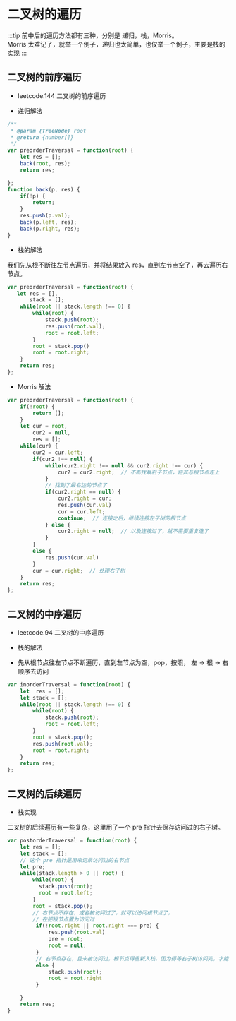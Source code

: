 # 二叉树的遍历

:::tip
前中后的遍历方法都有三种，分别是 递归，栈，Morris。       
Morris 太难记了，就举一个例子，递归也太简单，也仅举一个例子，主要是栈的实现
:::

## 二叉树的前序遍历 

- leetcode.144 二叉树的前序遍历         

-  递归解法         

```js
/**
 * @param {TreeNode} root
 * @return {number[]}
 */
var preorderTraversal = function(root) {
    let res = [];
    back(root, res);
    return res;

};
function back(p, res) {
    if(!p) {
        return;
    }
    res.push(p.val);
    back(p.left, res);
    back(p.right, res);
}
```        
- 栈的解法       

我们先从根不断往左节点遍历，并将结果放入 res，直到左节点空了，再去遍历右节点。        

```js
var preorderTraversal = function(root) {
   let res = [],
       stack = [];
    while(root || stack.length !== 0) {
        while(root) {
            stack.push(root);
            res.push(root.val);
            root = root.left;
        }
        root = stack.pop()
        root = root.right;
    }
    return res;
};
```      

- Morris 解法      

```js
var preorderTraversal = function(root) {
    if(!root) {
        return [];
    }
    let cur = root,
        cur2 = null,
        res = [];
    while(cur) {
        cur2 = cur.left;
        if(cur2 !== null) {
            while(cur2.right !== null && cur2.right !== cur) {
                cur2 = cur2.right;  // 不断找最右子节点，将其与根节点连上
            }
            // 找到了最右边的节点了
            if(cur2.right == null) {
                cur2.right = cur;
                res.push(cur.val)
                cur = cur.left;
                continue;  // 连接之后，继续连接左子树的根节点
            } else {
                cur2.right = null;  // 以及连接过了，就不需要重复连了
            }
        }
        else {
            res.push(cur.val)
        }
        cur = cur.right;  // 处理右子树
    }
    return res;
};
```

## 二叉树的中序遍历

- leetcode.94 二叉树的中序遍历       

- 栈的解法     

- 先从根节点往左节点不断遍历，直到左节点为空，pop，按照， 左 -> 根 -> 右 顺序去访问       

```js
var inorderTraversal = function(root) {
    let  res = [];
    let stack = [];
    while(root || stack.length !== 0) {
        while(root) {
            stack.push(root);
            root = root.left;
        }
        root = stack.pop();
        res.push(root.val);
        root = root.right;
    }
    return res;
};
```


## 二叉树的后续遍历

- 栈实现       

二叉树的后续遍历有一些复杂，这里用了一个 pre 指针去保存访问过的右子树。      

```js
var postorderTraversal = function(root) {
    let res = [];
    let stack = [];
    // 这个 pre 指针是用来记录访问过的右节点
    let pre;
    while(stack.length > 0 || root) {
        while(root) {
          stack.push(root);
          root = root.left;
        }
        root = stack.pop();
        // 右节点不存在，或者被访问过了，就可以访问根节点了，
        // 在把根节点置为访问过
         if(!root.right || root.right === pre) {
             res.push(root.val)
             pre = root;
             root = null;
         } 
         // 右节点存在，且未被访问过，根节点得重新入栈，因为得等右子树访问完，才能访问根节点
         else {
             stack.push(root);
             root = root.right
         }

    }
    return res;
}
```



